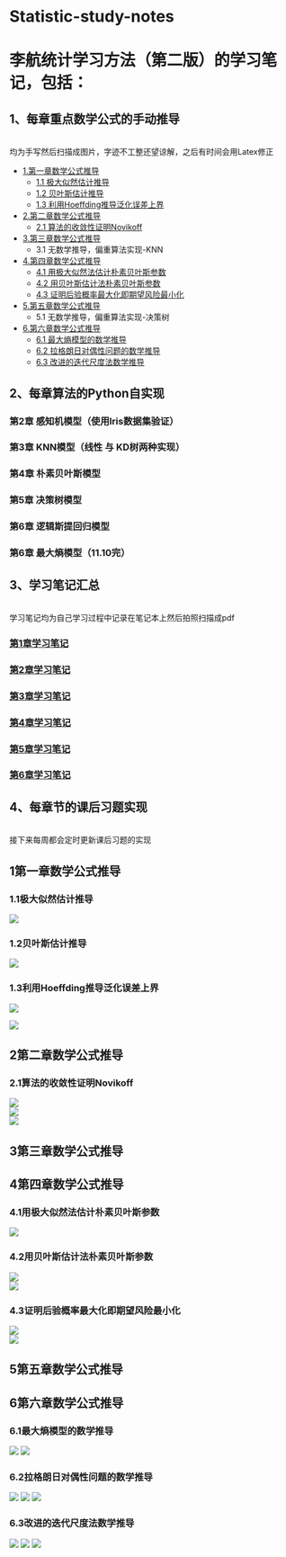 # Statistic-study-notes
# 李航统计学习方法（第二版）的学习笔记，包括：  
## 1、每章重点数学公式的手动推导  
<br>均为手写然后扫描成图片，字迹不工整还望谅解，之后有时间会用Latex修正
-   [1.第一章数学公式推导](#1第一章数学公式推导)
    -   [1.1 极大似然估计推导](#11极大似然估计推导)
    -   [1.2 贝叶斯估计推导](#12贝叶斯估计推导)
    -   [1.3 利用Hoeffding推导泛化误差上界](#13利用Hoeffding推导泛化误差上界)
-   [2.第二章数学公式推导](#2第二章数学公式推导)
    -   [2.1 算法的收敛性证明Novikoff](#21算法的收敛性证明Novikoff)  
-   [3.第三章数学公式推导](#3第三章数学公式推导)    
    -   3.1 无数学推导，偏重算法实现-KNN  
-   [4.第四章数学公式推导](#4第四章数学公式推导)
    -   [4.1 用极大似然法估计朴素贝叶斯参数](#41用极大似然法估计朴素贝叶斯参数)
    -   [4.2 用贝叶斯估计法朴素贝叶斯参数](#42用贝叶斯估计法朴素贝叶斯参数)
    -   [4.3 证明后验概率最大化即期望风险最小化](#43证明后验概率最大化即期望风险最小化)
-   [5.第五章数学公式推导](#5第五章数学公式推导)
    -   5.1 无数学推导，偏重算法实现-决策树
-   [6.第六章数学公式推导](#6第六章数学公式推导)
    -   [6.1 最大熵模型的数学推导](#61最大熵模型的数学推导)
    -   [6.2 拉格朗日对偶性问题的数学推导](#62拉格朗日对偶性问题的数学推导)
    -   [6.3 改进的迭代尺度法数学推导](#63改进的迭代尺度法数学推导)
      <!-- /TOC -->  

## 2、每章算法的Python自实现    
### 第2章 感知机模型（使用Iris数据集验证）  
### 第3章 KNN模型（线性 与 KD树两种实现）  
### 第4章 朴素贝叶斯模型  
### 第5章 决策树模型   
### 第6章 逻辑斯提回归模型  
### 第6章 最大熵模型（11.10完）  

## 3、学习笔记汇总  
<br>学习笔记均为自己学习过程中记录在笔记本上然后拍照扫描成pdf
### [第1章学习笔记](https://github.com/kingsunfather/Statistic-study-notes/blob/master/notes/chapter1.pdf)
### [第2章学习笔记](https://github.com/kingsunfather/Statistic-study-notes/blob/master/notes/chapter2.pdf)
### [第3章学习笔记](https://github.com/kingsunfather/Statistic-study-notes/blob/master/notes/chapter3.pdf)  
### [第4章学习笔记](https://github.com/kingsunfather/Statistic-study-notes/blob/master/notes/chapter4.pdf)  
### [第5章学习笔记](https://github.com/kingsunfather/Statistic-study-notes/blob/master/notes/chapter5.pdf)  
### [第6章学习笔记](https://github.com/kingsunfather/Statistic-study-notes/blob/master/notes/chapter6.pdf)

## 4、每章节的课后习题实现   
<br>接下来每周都会定时更新课后习题的实现

## 1第一章数学公式推导

### 1.1极大似然估计推导  

![](/docImage/maximum_likelihood_estimation.jpg)   

### 1.2贝叶斯估计推导

![](/docImage/bayesian_estimation.jpg)  


### 1.3利用Hoeffding推导泛化误差上界  

![](/docImage/hoeffding1.jpg)  

![](/docImage/hoeffding2.jpg)  
 
## 2第二章数学公式推导  

### 2.1算法的收敛性证明Novikoff  

![](/docImage/Novikoff1.jpg)  
![](/docImage/Novikoff2.jpg)  
![](/docImage/Novikoff3.jpg)  

## 3第三章数学公式推导

## 4第四章数学公式推导

### 4.1用极大似然法估计朴素贝叶斯参数
![](/docImage/mle_naive_bayes.jpg)  

### 4.2用贝叶斯估计法朴素贝叶斯参数
![](/docImage/bayes_naive_bayes1.jpg)  
![](/docImage/bayes_naive_bayes2.jpg)  

### 4.3证明后验概率最大化即期望风险最小化
![](/docImage/poster_prob1.jpg)  
![](/docImage/poster_prob2.jpg)  

## 5第五章数学公式推导

## 6第六章数学公式推导

### 6.1最大熵模型的数学推导
![](/docImage/maximum_entropy1.jpg) 
![](/docImage/maximum_entropy2.jpg) 

### 6.2拉格朗日对偶性问题的数学推导
![](/docImage/lagrange_duality1.jpg) 
![](/docImage/lagrange_duality2.jpg) 
![](/docImage/lagrange_duality3.jpg) 

### 6.3改进的迭代尺度法数学推导
![](/docImage/iterative_method1.jpg) 
![](/docImage/iterative_method2.jpg) 
![](/docImage/iterative_method3.jpg) 











